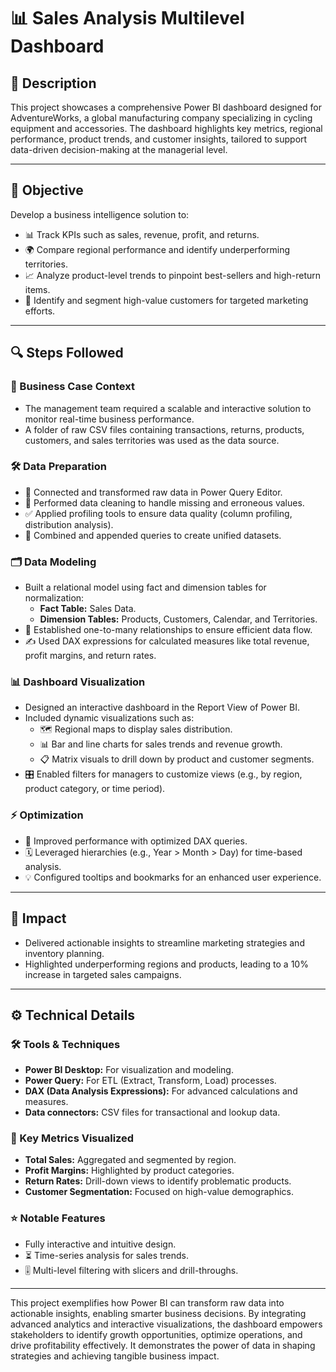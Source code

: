 # 📊 Sales Analysis Multilevel Dashboard

## 📝 Description
This project showcases a comprehensive Power BI dashboard designed for AdventureWorks, a global manufacturing company specializing in cycling equipment and accessories. The dashboard highlights key metrics, regional performance, product trends, and customer insights, tailored to support data-driven decision-making at the managerial level.

---

## 🎯 Objective
Develop a business intelligence solution to:
- 📊 Track KPIs such as sales, revenue, profit, and returns.
- 🌍 Compare regional performance and identify underperforming territories.
- 📈 Analyze product-level trends to pinpoint best-sellers and high-return items.
- 🎯 Identify and segment high-value customers for targeted marketing efforts.

---

## 🔍 Steps Followed

### 🏢 Business Case Context
- The management team required a scalable and interactive solution to monitor real-time business performance.
- A folder of raw CSV files containing transactions, returns, products, customers, and sales territories was used as the data source.

### 🛠️ Data Preparation
- 🔗 Connected and transformed raw data in Power Query Editor.
- 🧹 Performed data cleaning to handle missing and erroneous values.
- ✅ Applied profiling tools to ensure data quality (column profiling, distribution analysis).
- 📂 Combined and appended queries to create unified datasets.

### 🗂️ Data Modeling
- Built a relational model using fact and dimension tables for normalization:
  - **Fact Table:** Sales Data.
  - **Dimension Tables:** Products, Customers, Calendar, and Territories.
- 🔄 Established one-to-many relationships to ensure efficient data flow.
- ✍️ Used DAX expressions for calculated measures like total revenue, profit margins, and return rates.

### 📊 Dashboard Visualization
- Designed an interactive dashboard in the Report View of Power BI.
- Included dynamic visualizations such as:
  - 🗺️ Regional maps to display sales distribution.
  - 📊 Bar and line charts for sales trends and revenue growth.
  - 📋 Matrix visuals to drill down by product and customer segments.
- 🎛️ Enabled filters for managers to customize views (e.g., by region, product category, or time period).

### ⚡ Optimization
- 🚀 Improved performance with optimized DAX queries.
- 🗓️ Leveraged hierarchies (e.g., Year > Month > Day) for time-based analysis.
- 💡 Configured tooltips and bookmarks for an enhanced user experience.

---

## 🌟 Impact
- Delivered actionable insights to streamline marketing strategies and inventory planning.
- Highlighted underperforming regions and products, leading to a 10% increase in targeted sales campaigns.

---

## ⚙️ Technical Details

### 🛠️ Tools & Techniques
- **Power BI Desktop:** For visualization and modeling.
- **Power Query:** For ETL (Extract, Transform, Load) processes.
- **DAX (Data Analysis Expressions):** For advanced calculations and measures.
- **Data connectors:** CSV files for transactional and lookup data.

### 📌 Key Metrics Visualized
- **Total Sales:** Aggregated and segmented by region.
- **Profit Margins:** Highlighted by product categories.
- **Return Rates:** Drill-down views to identify problematic products.
- **Customer Segmentation:** Focused on high-value demographics.

### ⭐ Notable Features
- Fully interactive and intuitive design.
- ⏳ Time-series analysis for sales trends.
- 🎚️ Multi-level filtering with slicers and drill-throughs.

---

This project exemplifies how Power BI can transform raw data into actionable insights, enabling smarter business decisions. By integrating advanced analytics and interactive visualizations, the dashboard empowers stakeholders to identify growth opportunities, optimize operations, and drive profitability effectively. It demonstrates the power of data in shaping strategies and achieving tangible business impact.
